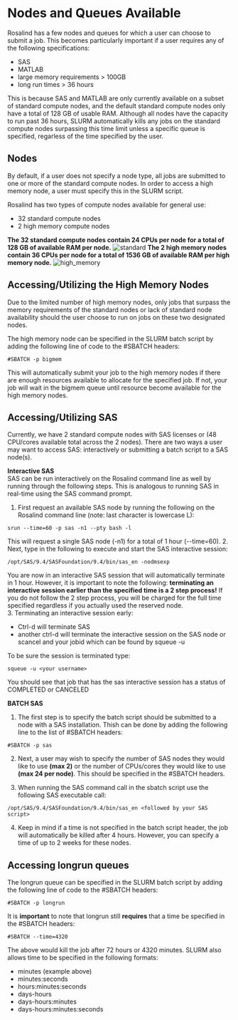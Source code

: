 # Nodes and Queues Available
Rosalind has a few nodes and queues for which a user can choose to submit a job.  This becomes particularly important if a user requires any of the following specifications:
  * SAS
  * MATLAB
  * large memory requirements > 100GB
  * long run times > 36 hours  

This is because SAS and MATLAB are only currently available on a subset of standard compute nodes, and the default standard compute nodes only have a total of 128 GB of usable RAM. Although all nodes have the capacity to run past 36 hours, SLURM automatically kills any jobs on the standard compute nodes surpassing this time limit unless a specific queue is specified, regarless of the time specified by the user.

## Nodes
By default, if a user does not specify a node type, all jobs are submitted to one or more of the standard compute nodes.  In order to access a high memory node, a user must specify this in the SLURM script.  

Rosalind has two types of compute nodes available for general use:
  *  32 standard compute nodes
  *  2 high memory compute nodes

**The 32 standard compute nodes contain 24 CPUs per node for a total of 128 GB of available RAM per node.**
![standard](https://github.com/tbrunetti/Rosalind_HPC/blob/develop/images/standard_compute.png)
**The 2 high memory nodes contain 36 CPUs per node for a total of 1536 GB of available RAM per high memory node.**
![high_memory](https://github.com/tbrunetti/Rosalind_HPC/blob/develop/images/high_memory_compute.png)

## Accessing/Utilizing the High Memory Nodes
Due to the limited number of high memory nodes, only jobs that surpass the memory requirements of the standard nodes or lack of standard node availability should the user choose to run on jobs on these two designated nodes.

The high memory node can be specified in the SLURM batch script by adding the following line of code to the #SBATCH headers:  
```
#SBATCH -p bigmem
```

This will automatically submit your job to the high memory nodes if there are enough resources available to allocate for the specified job.  If not, your job will wait in the bigmem queue until resource become available for the high memory nodes.


## Accessing/Utilizing SAS
Currently, we have 2 standard compute nodes with SAS licenses or (48 CPU/cores available total across the 2 nodes).  There are two ways a user may want to access SAS: interactively or submitting a batch script to a SAS node(s).  

__Interactive SAS__  
SAS can be run interactively on the Rosalind command line as well by running through the following steps.  This is analogous to running SAS in real-time using the SAS command prompt.  
1.  First request an available SAS node by running the following on the Rosalind command line (note: last character is lowercase L):
```
srun --time=60 -p sas -n1 --pty bash -l
```
This will request a single SAS node (-n1) for a total of 1 hour (--time=60).
2.  Next, type in the following to execute and start the SAS interactive session:
```
/opt/SAS/9.4/SASFoundation/9.4/bin/sas_en -nodmsexp
```
You are now in an interactive SAS session that will automatically terminate in 1 hour.  However, it is important to note the following:
__terminating an interactive session earlier than the specified time is a 2 step process!__  If you do not follow the 2 step process, you will be charged for the full time specified regardless if you actually used the reserved node.  
3.  Terminating an interactive session early:
  * Ctrl-d will terminate SAS
  * another ctrl-d will terminate the interactive session on the SAS node or scancel and your jobid which can be found by squeue -u <yourusername>  

To be sure the session is terminated type:
```
squeue -u <your username>
```
You should see that job that has the sas interactive session has a status of COMPLETED or CANCELED


__BATCH SAS__  
1.  The first step is to specify the batch script should be submitted to a node with a SAS installation.  Thish can be done by adding the following line to the list of #SBATCH headers:
```
#SBATCH -p sas
```
2.  Next, a user may wish to specify the number of SAS nodes they would like to use __(max 2)__ or the number of CPUs/cores they would like to use __(max 24 per node)__.  This should be specified in the #SBATCH headers.

3.  When running the SAS command call in the sbatch script use the following SAS executable call:
```
/opt/SAS/9.4/SASFoundation/9.4/bin/sas_en <followed by your SAS script>
```

4.  Keep in mind if a time is not specified in the batch script header, the job will automatically be killed after 4 hours.  However, you can specify a time of up to 2 weeks for these nodes.


## Accessing longrun queues
The longrun queue can be specified in the SLURM batch script by adding the following line of code to the #SBATCH headers:
```
#SBATCH -p longrun
```
It is __important__ to note that longrun still __requires__ that a time be specified in the #SBATCH headers:
```
#SBATCH --time=4320
```
The above would kill the job after 72 hours or 4320 minutes. SLURM also allows time to be specified in the following formats:
  * minutes (example above)
  * minutes:seconds
  * hours:minutes:seconds
  * days-hours
  * days-hours:minutes
  * days-hours:minutes:seconds
